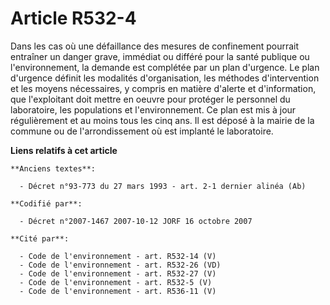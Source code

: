 # Article R532-4

Dans les cas où une défaillance des mesures de confinement pourrait entraîner un danger grave, immédiat ou différé pour la
santé publique ou l'environnement, la demande est complétée par un plan d'urgence. Le plan d'urgence définit les modalités
d'organisation, les méthodes d'intervention et les moyens nécessaires, y compris en matière d'alerte et d'information, que
l'exploitant doit mettre en oeuvre pour protéger le personnel du laboratoire, les populations et l'environnement. Ce plan est
mis à jour régulièrement et au moins tous les cinq ans. Il est déposé à la mairie de la commune ou de l'arrondissement où est
implanté le laboratoire.

**Liens relatifs à cet article**

	**Anciens textes**:

	  - Décret n°93-773 du 27 mars 1993 - art. 2-1 dernier alinéa (Ab)

	**Codifié par**:

	  - Décret n°2007-1467 2007-10-12 JORF 16 octobre 2007

	**Cité par**:

	  - Code de l'environnement - art. R532-14 (V)
	  - Code de l'environnement - art. R532-26 (VD)
	  - Code de l'environnement - art. R532-27 (V)
	  - Code de l'environnement - art. R532-5 (V)
	  - Code de l'environnement - art. R536-11 (V)
